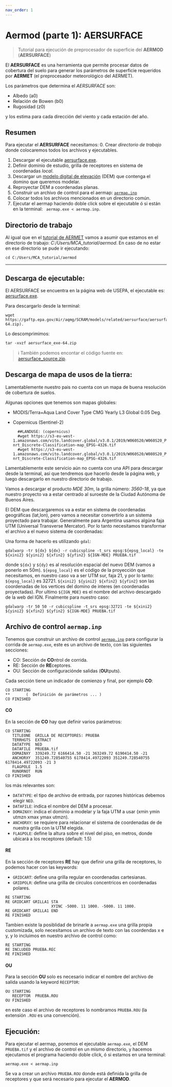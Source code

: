 ```yaml
---
nav_order: 1
---
```


# Aermod (parte 1): AERSURFACE

> Tutorial para ejecución de preprocesador de superficie del **AERMOD** (**AERSURFACE**)

El **AERSURFACE** es una herramienta que permite procesar datos de cobertura del suelo para generar los parámetros de superficie requeridos por **AERMET** (el preprocesador meteorológico del AERMET).

Los parámetros que determina el *AERSURFACE* son:
- Albedo (a0)
- Relación de Bowen (b0) 
- Rugosidad (z0) 

y los estima para cada dirección del viento y cada estación del año.


## Resumen
Para ejecutar el **AERSURFACE** necesitamos:
0. Crear *directorio de trabajo* donde colocaremos todos los archivos y ejecutables.
1. Descargar el ejecutable [aersurface.exe](https://gaftp.epa.gov/Air/aqmg/SCRAM/models/related/aersurface/aersurface_exe-64.zip).
2. Definir dominio de estudio, grilla de receptores en sistema de coordenadas *local*.
3. Descargar un [modelo digital de elevación](https://www.ign.gob.ar/NuestrasActividades/Geodesia/ModeloDigitalElevaciones/Mapa) (DEM) que contenga el domino que queremos modelar.
4. Reproyectar DEM a coordenadas planas.
5. Construir un archivo de control para el aermap: [``aermap.inp``](archivos/aermod/aermap.inp)
6. Colocar todos los archivos mencionados en un directorio común.
7. Ejecutar el aermap haciendo doble click sobre el ejecutable ó si están en la terminal: `` aermap.exe < aermap.inp``.

## Directorio de trabajo
Al igual que en el [tutorial de AERMET](aermet.md) vamos a asumir que estamos en el directorio de trabajo: *C:/Users/MCA_tutorial/aermod*. En caso de no estar en ese directorio se pude ir ejecutando:

```shell
cd C:/Users/MCA_tutorial/aermod
```

---

## Descarga de ejecutable:

El AERSURFACE se encuentra en la página web de USEPA, el ejecutable es: [aersurface.exe](https://gaftp.epa.gov/Air/aqmg/SCRAM/models/related/aersurface/aersurface_exe-64.zip).

Para descargarlo desde la terminal:
```shell
wget https://gaftp.epa.gov/Air/aqmg/SCRAM/models/related/aersurface/aersurface_exe-64.zip).
```

Lo descomprimimos:
```shell
tar -xvzf aersurface_exe-64.zip
```

> :information_source: También podemos encontar el código fuente en: [aersurface_source.zip](https://gaftp.epa.gov/Air/aqmg/SCRAM/models/related/aersurface/aersurface_source.zip).


## Descarga de mapa de usos de la tierra:

Lamentablemente nuestro pais no cuenta con un mapa de buena resolución de cobertura de suelos. 

Algunas opciones que tenemos son mapas globales:
+ MODIS/Terra+Aqua Land Cover Type CMG Yearly L3 Global 0.05 Deg.
+ Copernicus (Sentinel-2)

        ##LANDUSE: (copernicus)
        #wget https://s3-eu-west-1.amazonaws.com/vito.landcover.global/v3.0.1/2019/W060S20/W060S20_PROBAV_LC100_global_v3.0.1_2019-nrt_Discrete-Classification-map_EPSG-4326.tif
        #wget https://s3-eu-west-1.amazonaws.com/vito.landcover.global/v3.0.1/2019/W060S20/W080S20_PROBAV_LC100_global_v3.0.1_2019-nrt_Discrete-Classification-map_EPSG-4326.tif


Lamentablemente este servicio aún no cuenta con una API para descargar desde la terminal, asi que tendremos que hacerlo desde la página web, y luego descargarlo en nuestro directorio de trabajo.

Vamos a descargar el producto *MDE 30m*, la grilla número: *3560-18*, ya que nuestro proyecto va a estar centrado al suroeste de la Ciudad Autónoma de Buenos Aires.

El DEM que descargaremos va a estar en sistema de coordenadas geográficas (lat,lon), pero vamos a necesitar convertirlo a un sistema proyectado para trabajar. Generalmente para Argentina usamos algúna faja UTM (Universal Transverse Mercator). Por lo tanto necesitamos transformar el archivo a el nuevo sistema de coordenadas:

Una forma de hacerlo es utilizando ``gdal``:

```shell
gdalwarp -tr ${dx} ${dx} -r cubicspline -t_srs epsg:${epsg_local} -te ${xini2} ${yini2} ${xfin2} ${yfin2} ${IGN-MDE} PRUEBA.tif
```
donde ``${dx}`` y ``${dy}`` es al resolución espacial del nuevo DEM (vamos a ponerlo en 50m). ``${epsg_local}`` es el código de la proyección que necesitamos, en nuestro caso va a ser UTM sur, faja 21, y por lo tanto: ``${epsg_local}`` es 32721.  ``${xini2} ${yini2} ${xfin2} ${yfin2}`` son las coordenadas de los vertices del domino de interes (en coordenadas proyectadas). Por ultimo ``${IGN_MDE}`` es el nombre del archivo descargado de la web del IGN. Finalmente para nuestro caso:
```shell
gdalwarp -tr 50 50 -r cubicspline -t_srs epsg:32721 -te ${xini2} ${yini2} ${xfin2} ${yfin2} ${IGN-MDE} PRUEBA.tif
```


## Archivo de control ``aermap.inp``

Tenemos que construir un archivo de control [``aermap.inp``](archivos/aermap/aermap.inp) para configurar la corrida de ``aermap.exe``, este es un archivo de texto, con las siguientes secciones:

+ CO: Sección de **CO**ntrol de corrida.
+ RE: Sección de **RE**ceptores.
+ OU: Sección de configuraciónde salidas (**OU**tputs).

Cada sección tiene un indicador de comienzo y final, por ejemplo **CO**:

```
CO STARTING
**       (  Definición de parámetros ... )
CO FINISHED
```

#### **CO**

En la sección de **CO** hay que definir varios parámetros:

```
CO STARTING
   TITLEONE  GRILLA DE RECEPTORES: PRUEBA
   TERRHGTS  EXTRACT
   DATATYPE  NED
   DATAFILE  PRUEBA.tif
   DOMAINXY  339249.72 6166414.50 -21 363249.72 6190414.50 -21
   ANCHORXY  351249.728540755 6178414.49722093 351249.728540755 6178414.49722093 -21 3
   FLAGPOLE  1.5
   RUNORNOT  RUN
CO FINISHED
```

los más relevantes son:
+ ``DATATYPE``: el tipo de archivo de entrada, por razones históricas debemos elegir ``NED``.
+ ``DATAFILE``: indica el nombre del DEM a procesar.
+ ``DOMAINXY``: indica el dominio a modelar y la faja UTM a usar (xmin ymin utmzn xmax ymax utmzn).
+ ``ANCHORXY``: se requiere para relacionar el sistema de coordenadas de de nuestra grilla con la UTM elegida.
+ ``FLAGPOLE``: define la altura sobre el nivel del piso, en metros, donde ubicará a los receptores (default: 1.5)

#### **RE**
En la sección de receptores **RE** hay que definir una grilla de receptores, lo podemos hacer con las keywords: 
+ ``GRIDCART``: define una grilla regular en coordenadas cartesianas.
+ ``GRIDPOLR``: define una grilla de circulos concentricos en coordenadas polares.

```
RE STARTING
RE GRIDCART GRILLA1 STA
                    XYINC -5000. 11 1000. -5000. 11 1000.
RE GRIDCART GRILLA1 END
RE FINISHED
```


Tambien existe la posiblidad de brinarle a ``aermap.exe`` una grilla propia customizada, solo necesitamos un archivo de texto con las coordendas x e y, y lo incluimos en nuestro archivo de control como:

```
RE STARTING
RE INCLUDED PRUEBA.REC
RE FINISHED
```

#### **OU**

Para la sección **OU** solo es necesario indicar el nombre del archivo de salida usando la keyword ``RECEPTOR``:

```
OU STARTING
   RECEPTOR  PRUEBA.ROU
OU FINISHED
```
en este caso el archivo de receptores lo nombramos ``PRUEBA.ROU`` (la extensión ``.ROU`` es una convención).


## Ejecución:

Para ejecutar el aermap, ponemos el ejecutable ``aermap.exe``, el DEM ``PRUEBA.tif`` y el archivo de control en un mismo directorio, y hacemos ejecutamos el programa haciendo doble click, ó si estamos en una terminal:

```shell
aermap.exe < aermap.inp
```

Se va a crear un archivo ``PRUEBA.ROU`` donde está definida la grilla de receptores y que será necesario para ejecutar el **AERMOD**.

